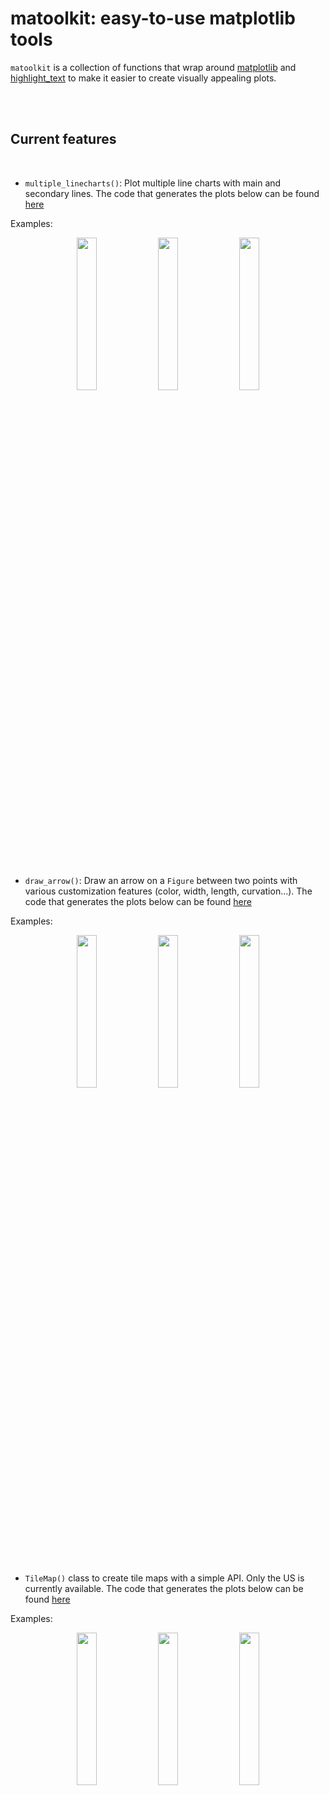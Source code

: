 # matoolkit: easy-to-use matplotlib tools

`matoolkit` is a collection of functions that wrap around [matplotlib](https://matplotlib.org/) and [highlight_text](https://github.com/znstrider/highlight_text) to make it easier to create visually appealing plots.

<br><br>

## Current features

<br>

- `multiple_linecharts()`: Plot multiple line charts with main and secondary lines. The code that generates the plots below can be found [here](https://github.com/JosephBARBIERDARNAL/matoolkit/blob/main/notebooks/multiple_linecharts.ipynb)

Examples:

<p align="center">
  <img src="notebooks/img/multiple_linecharts_1.png" width="25%" />
  <img src="notebooks/img/multiple_linecharts_2.png" width="25%" />
  <img src="notebooks/img/multiple_linecharts_3.png" width="25%" />
</p>

<br>

- `draw_arrow()`: Draw an arrow on a `Figure` between two points with various customization features (color, width, length, curvation...). The code that generates the plots below can be found [here](https://github.com/JosephBARBIERDARNAL/matoolkit/blob/main/notebooks/draw_arrow.ipynb)

Examples:

<p align="center">
  <img src="notebooks/img/draw_arrow_1.png" width="25%" />
  <img src="notebooks/img/draw_arrow_2.png" width="25%" />
  <img src="notebooks/img/draw_arrow_3.png" width="25%" />
</p>

<br>

- `TileMap()` class to create tile maps with a simple API. Only the US is currently available. The code that generates the plots below can be found [here](https://github.com/JosephBARBIERDARNAL/matoolkit/blob/main/notebooks/tile_map.ipynb)

Examples:

<p align="center">
  <img src="notebooks/img/tile_map_1.png" width="25%" />
  <img src="notebooks/img/tile_map_2.png" width="25%" />
  <img src="notebooks/img/tile_map_3.png" width="25%" />
</p>

